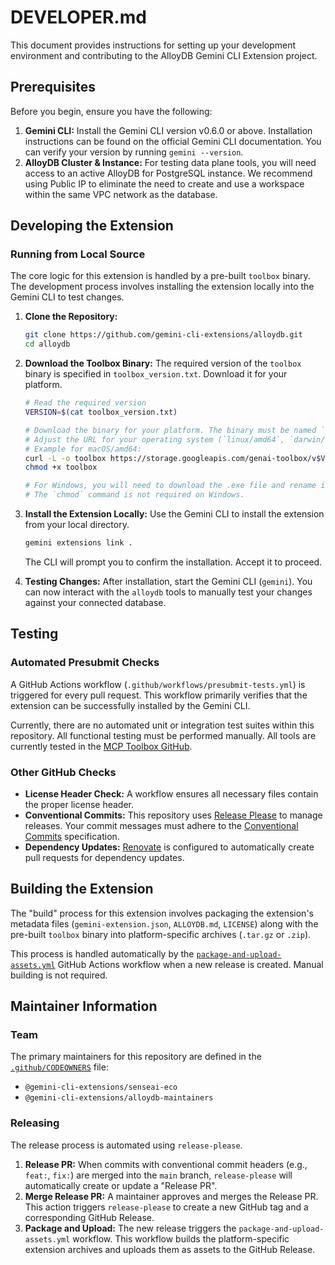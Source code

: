 # DEVELOPER.md

This document provides instructions for setting up your development environment
and contributing to the AlloyDB Gemini CLI Extension project.

## Prerequisites

Before you begin, ensure you have the following:

1.  **Gemini CLI:** Install the Gemini CLI version v0.6.0 or above. Installation
    instructions can be found on the official Gemini CLI documentation. You can
    verify your version by running `gemini --version`.
2.  **AlloyDB Cluster & Instance:** For testing data plane tools, you will need access to an active AlloyDB
    for PostgreSQL instance. We recommend using Public IP to eliminate the need to create and use a workspace
    within the same VPC network as the database. 

## Developing the Extension

### Running from Local Source

The core logic for this extension is handled by a pre-built `toolbox` binary. The development process involves installing the extension locally into the Gemini CLI to test changes.

1.  **Clone the Repository:**

    ```bash
    git clone https://github.com/gemini-cli-extensions/alloydb.git
    cd alloydb
    ```

2.  **Download the Toolbox Binary:** The required version of the `toolbox` binary
    is specified in `toolbox_version.txt`. Download it for your platform.

    ```bash
    # Read the required version
    VERSION=$(cat toolbox_version.txt)

    # Download the binary for your platform. The binary must be named `toolbox`.
    # Adjust the URL for your operating system (`linux/amd64`, `darwin/arm64`, `windows/amd64`).
    # Example for macOS/amd64:
    curl -L -o toolbox https://storage.googleapis.com/genai-toolbox/v$VERSION/darwin/amd64/toolbox
    chmod +x toolbox

    # For Windows, you will need to download the .exe file and rename it to `toolbox`.
    # The `chmod` command is not required on Windows.
    ```

3.  **Install the Extension Locally:** Use the Gemini CLI to install the
    extension from your local directory.

    ```bash
    gemini extensions link .
    ```
    The CLI will prompt you to confirm the installation. Accept it to proceed.

4.  **Testing Changes:** After installation, start the Gemini CLI (`gemini`).
    You can now interact with the `alloydb` tools to manually test your changes
    against your connected database.

## Testing

### Automated Presubmit Checks

A GitHub Actions workflow (`.github/workflows/presubmit-tests.yml`) is triggered
for every pull request. This workflow primarily verifies that the extension can
be successfully installed by the Gemini CLI.

Currently, there are no automated unit or integration test suites
within this repository. All functional testing must be performed manually. All tools
are currently tested in the [MCP Toolbox GitHub](https://github.com/googleapis/genai-toolbox).

### Other GitHub Checks

*   **License Header Check:** A workflow ensures all necessary files contain the
    proper license header.
*   **Conventional Commits:** This repository uses
    [Release Please](https://github.com/googleapis/release-please) to manage
    releases. Your commit messages must adhere to the
    [Conventional Commits](https://www.conventionalcommits.org/) specification.
*   **Dependency Updates:** [Renovate](https://www.mend.io/free-developer-tools/renovate/)
    is configured to automatically create pull requests for dependency updates.

## Building the Extension

The "build" process for this extension involves packaging the extension's
metadata files (`gemini-extension.json`, `ALLOYDB.md`, `LICENSE`) along with the
pre-built `toolbox` binary into platform-specific archives (`.tar.gz` or `.zip`).

This process is handled automatically by the
[`package-and-upload-assets.yml`](.github/workflows/package-and-upload-assets.yml)
GitHub Actions workflow when a new release is created. Manual building is not
required.

## Maintainer Information

### Team

The primary maintainers for this repository are defined in the
[`.github/CODEOWNERS`](.github/CODEOWNERS) file:

*   `@gemini-cli-extensions/senseai-eco`
*   `@gemini-cli-extensions/alloydb-maintainers`

### Releasing

The release process is automated using `release-please`.

1.  **Release PR:** When commits with conventional commit headers (e.g., `feat:`,
    `fix:`) are merged into the `main` branch, `release-please` will
    automatically create or update a "Release PR".
2.  **Merge Release PR:** A maintainer approves and merges the Release PR. This
    action triggers `release-please` to create a new GitHub tag and a
    corresponding GitHub Release.
3.  **Package and Upload:** The new release triggers the
    `package-and-upload-assets.yml` workflow. This workflow builds the
    platform-specific extension archives and uploads them as assets to the
    GitHub Release.
